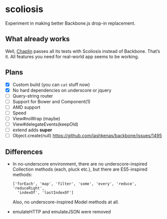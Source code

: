 # scoliosis

Experiment in making better Backbone.js drop-in replacement.

## What already works

Well, [Chaplin](http://chaplinjs.org) passes all its tests with Scoliosis instead of Backbone. That’s it. All features you need for real-world app seems to be working.

## Plans

- [x] Custom build (you can `cat` stuff now)
- [x] No hard dependencies on underscore or jquery
- [ ] Query-string router
- [ ] Support for Bower and Component(1)
- [ ] AMD support
- [ ] Speed
- [ ] View#noWrap (maybe)
- [ ] View#delegateEvents(keepOld)
- [ ] extend adds __super__
- [ ] Object.create(null) https://github.com/jashkenas/backbone/issues/1495

## Differences

- In no-underscore environment, there are no underscore-inspired
  Collection methods (each, pluck etc.), but there are ES5-inspired methods:
  ```
  ['forEach', 'map', 'filter', 'some', 'every', 'reduce', 'reduceRight',
    'indexOf', 'lastIndexOf']
  ```

  Also, no underscore-inspired Model methods at all.

- emulateHTTP and emulateJSON were removed
